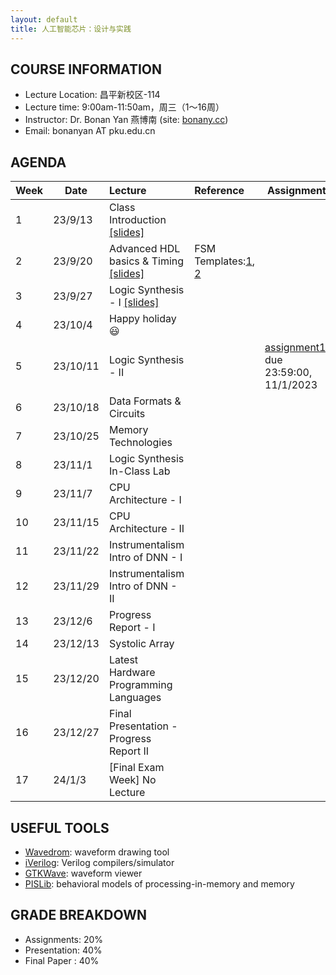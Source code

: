 ```yaml
---
layout: default
title: 人工智能芯片：设计与实践
---
```


## COURSE INFORMATION

- Lecture Location: 昌平新校区-114
- Lecture time:	9:00am-11:50am，周三（1～16周）
- Instructor: Dr. Bonan Yan 燕博南 (site: [bonany.cc](https://bonany.cc))
- Email:	bonanyan AT pku.edu.cn

## AGENDA

| Week | Date     | Lecture                                                                 | Reference                                                                                                | Assignment                                                                  |
| ---- | -------- | :---------------------------------------------------------------------- | :------------------------------------------------------------------------------------------------------- | --------------------------------------------------------------------------- |
| 1    | 23/9/13  | Class Introduction [\[slides\]](/assets/lec/Lec1_intro.pdf)             |                                                                                                          |                                                                             |
| 2    | 23/9/20  | Advanced HDL basics & Timing [\[slides\]](/assets/lec/Lec2_verilog.pdf) | FSM Templates:[1](/assets/other/mealy_state_machine_v.zip), [2](/assets/other/moore_state_machine_v.zip) |                                                                             |
| 3    | 23/9/27  | Logic Synthesis - I [\[slides\]](/assets/lec/Lec3_logicsyn.pdf)         |                                                                                                          |                                                                             |
| 4    | 23/10/4  | Happy holiday😃                                                        |                                                                                                          |                                                                             |
| 5    | 23/10/11 | Logic Synthesis - II                                                    |                                                                                                          | [assignment1](/assets/assignment/assignment_1.pdf), due 23:59:00, 11/1/2023 |
| 6    | 23/10/18 | Data Formats & Circuits                                                 |                                                                                                          |                                                                             |
| 7    | 23/10/25 | Memory  Technologies                                                    |                                                                                                          |                                                                             |
| 8    | 23/11/1  | Logic Synthesis In-Class Lab                                            |                                                                                                          |                                                                             |
| 9    | 23/11/7  | CPU Architecture - I                                                    |                                                                                                          |                                                                             |
| 10   | 23/11/15 | CPU Architecture - II                                                   |                                                                                                          |                                                                             |
| 11   | 23/11/22 | Instrumentalism Intro of DNN - I                                        |                                                                                                          |                                                                             |
| 12   | 23/11/29 | Instrumentalism Intro of DNN - II                                       |                                                                                                          |                                                                             |
| 13   | 23/12/6  | Progress Report - I                                                     |                                                                                                          |                                                                             |
| 14   | 23/12/13 | Systolic Array                                                          |                                                                                                          |                                                                             |
| 15   | 23/12/20 | Latest Hardware Programming Languages                                   |                                                                                                          |                                                                             |
| 16   | 23/12/27 | Final Presentation - Progress Report II                                 |                                                                                                          |                                                                             |
| 17   | 24/1/3   | [Final Exam Week] No Lecture                                            |                                                                                                          |                                                                             |

## USEFUL TOOLS

- [Wavedrom](https://wavedrom.com): waveform drawing tool
- [iVerilog](https://github.com/steveicarus/iverilog): Verilog compilers/simulator
- [GTKWave](https://gtkwave.sourceforge.net): waveform viewer
- [PISLib](https://bonany.gitlab.io/pis/): behavioral models of processing-in-memory and memory


## GRADE BREAKDOWN

- Assignments: 20%
- Presentation: 40%
- Final Paper : 40%

